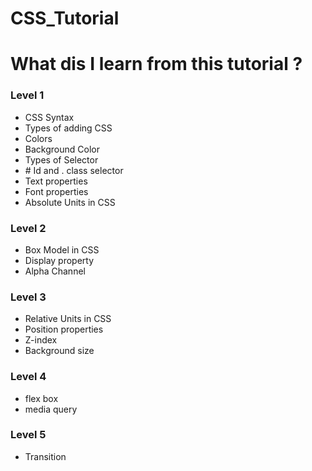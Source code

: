 # CSS_Tutorial
<h1>What dis I learn from this tutorial ?</h1>
<h3>Level 1</h3>
<ul>
  <li>CSS Syntax</li>
  <li>Types of adding CSS</li>
  <li>Colors</li>
  <li>Background Color</li>
  <li>Types of Selector</li>
  <li># Id and . class selector</li>
  <li>Text properties</li>
  <li>Font properties</li>
  <li>Absolute Units in CSS</li>
</ul>

<h3>Level 2</h3>
<ul>
  <li>Box Model in CSS</li>
  <li>Display property</li>
  <li>Alpha Channel</li>
</ul>

<h3>Level 3</h3>
<ul>
  <li>Relative Units in CSS</li>
  <li>Position properties</li>
  <li>Z-index</li>
  <li>Background size</li>
</ul>

<h3>Level 4</h3>
<ul>
    <li>flex box</li>
    <li>media query</li>
</ul>

<h3>Level 5</h3>
<ul>
    <li>Transition</li>
</ul>

